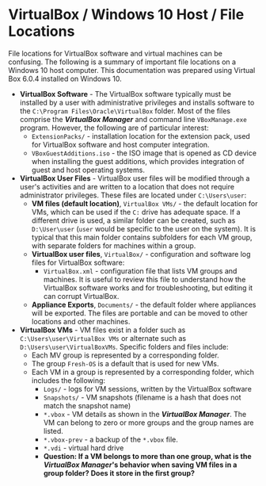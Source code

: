 # VirtualBox / Windows 10 Host / File Locations #

File locations for VirtualBox software and virtual machines can be confusing.
The following is a summary of important file locations on a Windows 10 host computer.
This documentation was prepared using Virtual Box 6.0.4 installed on Windows 10.

* **VirtualBox Software** - The VirtualBox software typically must be installed by a user
with administrative privileges and installs software to the `C:\Program Files\Oracle\VirtualBox` folder.
Most of the files comprise the ***VirtualBox Manager*** and command line `VBoxManage.exe` program.
However, the following are of particular interest:
	+ `ExtensionPacks/` - installation location for the extension pack,
	used for VirtualBox software and host computer integration.
	+ `VBoxGuestAdditions.iso` - the ISO image that is opened as CD device when installing
	the guest additions, which provides integration of guest and host operating systems.
* **VirtualBox User Files** - VirtualBox user files will be modified through a user's activities
and are written to a location that does not require administrator privileges.
These files are located under `C:\Users\user`:
	+ **VM files (default location)**, `VirtualBox VMs/` - the default location for VMs, which can be used if the `C:` drive
	has adequate space.  If a different drive is used, a similar folder can be created,
	such as `D:\User\user` (`user` would be specific to the user on the system).
	It is typical that this main folder contains subfolders for each VM group,
	with separate folders for machines within a group.
	+ **VirtualBox user files**, `VirtualBox/` - configuration and software log files for VirtualBox software:
		- `VirtualBox.xml` - configuration file that lists VM groups and machines.
		It is useful to review this file to understand how the VirtualBox software works
		and for troubleshooting, but editing it can corrupt VirtualBox.
	+ **Appliance Exports**, `Documents/` - the default folder where appliances will be exported.
	The files are portable and can be moved to other locations and other machines.
* **VirtualBox VMs** - VM files exist in a folder such as `C:\Users\user\VirtualBox VMs` or
alternate such as `D:\Users\user\VirtualBoxVMs`.  Specific folders and files include:
	+ Each MV group is represented by a corresponding folder.
	+ The group `Fresh-OS` is a default that is used for new VMs.
	+ Each VM in a group is represented by a corresponding folder, which includes the following:
		- `Logs/` - logs for VM sessions, written by the VirtualBox software
		- `Snapshots/` - VM snapshots (filename is a hash that does not match the snapshot name)
		- `*.vbox` - VM details as shown in the ***VirtualBox Manager***.
		The VM can belong to zero or more groups and the group names are listed.
		- `*.vbox-prev` - a backup of the `*.vbox` file.
		- `*.vdi` - virtual hard drive
		- **Question:  If a VM belongs to more than one group, what is the ***VirtualBox Manager***'s behavior
		when saving VM files in a group folder?  Does it store in the first group?**
